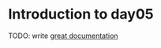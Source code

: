 # Introduction to day05

TODO: write [great documentation](http://jacobian.org/writing/what-to-write/)
